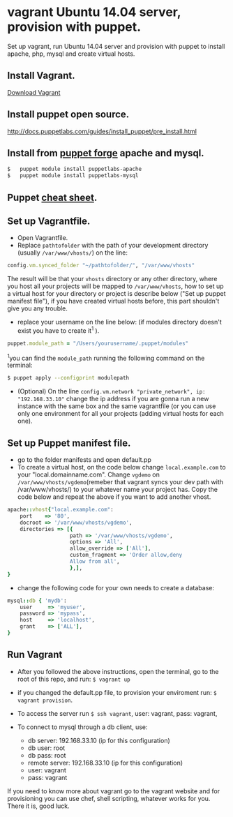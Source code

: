 # vagrant Ubuntu 14.04 server, provision with puppet. 
Set up vagrant, run Ubuntu 14.04 server and provision with puppet to install apache, php, mysql and create virtual hosts.

## Install Vagrant.

[Download Vagrant](https://www.vagrantup.com/downloads.html)

## Install puppet open source.

http://docs.puppetlabs.com/guides/install_puppet/pre_install.html

## Install from [puppet forge](https://forge.puppetlabs.com/) apache and mysql.
```bash
$	puppet module install puppetlabs-apache
$	puppet module install puppetlabs-mysql
```

## Puppet [cheat sheet](https://docs.puppetlabs.com/puppet_core_types_cheatsheet.pdf).

## Set up Vagrantfile.
+   Open Vagrantfile.
+   Replace `pathtofolder` with the path of your development directory (usually `/var/www/vhosts/`) on the line:
```ruby
config.vm.synced_folder "~/pathtofolder/", "/var/www/vhosts" 
```
The result will be that your `vhosts` directory or any other directory, where you host all your projects will be mapped to `/var/www/vhosts`, how to set up a virtual host for your directory or project is describe below ("Set up puppet manifest file"), if you have created virtual hosts before, this part shouldn't give you any trouble.

+  replace your username on the line below: (if modules directory doesn't exist you have to create it<sup>1</sup> ).
```ruby
puppet.module_path = "/Users/yourusername/.puppet/modules"
```
<sup>1</sup>you can find the `module_path` running the following command on the terminal:
```bash
$ puppet apply --configprint modulepath
```

+   (Optional) On the line `config.vm.network "private_network", ip: "192.168.33.10"` change the ip address if you are gonna run a new instance with the same box and the same vagrantfile (or you can use only one environment for all your projects (adding virtual hosts for each one).

## Set up Puppet manifest file.
+   go to the folder manifests and open default.pp
+   To create a virtual host, on the code below change `local.example.com` to your "local.domainname.com". Change `vgdemo` on `/var/www/vhosts/vgdemo`(remeber that vagrant syncs your dev path with /var/www/vhosts/) to your whatever name your project has. Copy the code below and repeat the above if you want to add another vhost.
```ruby
apache::vhost{"local.example.com":  
    port    => '80',
    docroot => '/var/www/vhosts/vgdemo',
    directories => [{
                    path => '/var/www/vhosts/vgdemo',
                    options => 'All',                                       
                    allow_override => ['All'],
                    custom_fragment => 'Order allow,deny
                    Allow from all',
                    },],    
}
```

+ change the following code for your own needs to create a database:
```ruby
mysql::db { 'mydb':
    user     => 'myuser',
    password => 'mypass',
    host     => 'localhost',
    grant    => ['ALL'],
}
```
## Run Vagrant
+   After you followed the above instructions, open the terminal, go to the root of this repo, and run:
`$ vagrant up`

+   if you changed the default.pp file, to provision your enviroment run:
`$  vagrant provision`.

+   To access the server run `$ ssh vagrant`, user: vagrant, pass: vagrant,
+   To connect to mysql through a db client, use:
    *   db server: 192.168.33.10 (ip for this configuration)
    *   db user: root
    *   db pass: root
    *   remote server: 192.168.33.10 (ip for this configuration)
    *   user: vagrant
    *   pass: vagrant

If you need to know more about vagrant go to the vagrant website and for provisioning you can use chef, shell scripting, whatever works for you. There it is, good luck. 

